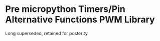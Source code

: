 Pre micropython Timers/Pin Alternative Functions PWM Library
===
Long superseded, retained for posterity.
